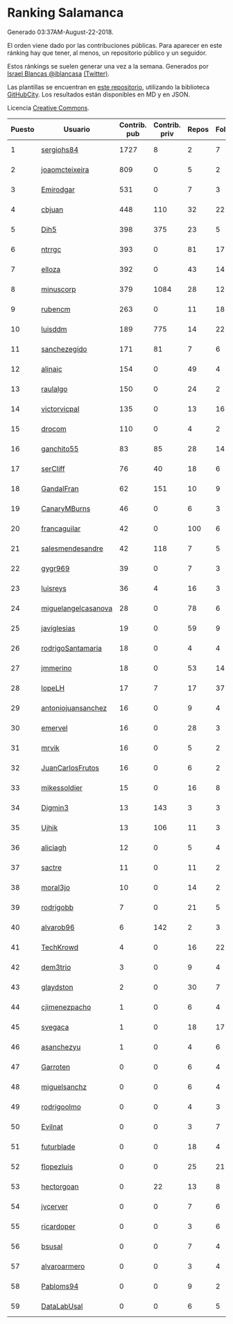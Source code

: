 # Ranking Salamanca

Generado 03:37AM-August-22-2018.

El orden viene dado por las contribuciones públicas. Para aparecer en este ránking hay que tener, al menos, un repositorio público y un seguidor.

Estos ránkings se suelen generar una vez a la semana. Generados por [Israel Blancas @iblancasa](https://github.com/iblancasa/) [(Twitter)](https://twitter.com/iblancasa).

Las plantillas se encuentran en [este repositorio](https://github.com/iblancasa/GH-Spanish-Ranking), utilizando la biblioteca [GitHubCity](https://github.com/iblancasa/GitHubCity). Los resultados están disponibles en MD y en JSON.

Licencia [Creative Commons](https://creativecommons.org/licenses/by/4.0/).

| Puesto   |  Usuario  | Contrib. pub | Contrib. priv |Repos| Followers | Desde |  Avatar  |
|----------|-----------|--------------|---------------|-----|-----------|-------|----------|
|1|[sergiohs84](https://github.com/sergiohs84)|1727|8|2|7|2015-03-28|![sergiohs84]()|
|2|[joaomcteixeira](https://github.com/joaomcteixeira)|809|0|5|2|2012-11-27|![joaomcteixeira]()|
|3|[Emirodgar](https://github.com/Emirodgar)|531|0|7|3|2013-04-30|![Emirodgar]()|
|4|[cbjuan](https://github.com/cbjuan)|448|110|32|22|2012-12-01|![cbjuan]()|
|5|[Dih5](https://github.com/Dih5)|398|375|23|5|2015-04-22|![Dih5]()|
|6|[ntrrgc](https://github.com/ntrrgc)|393|0|81|17|2011-08-24|![ntrrgc]()|
|7|[elloza](https://github.com/elloza)|392|0|43|14|2015-02-24|![elloza]()|
|8|[minuscorp](https://github.com/minuscorp)|379|1084|28|12|2013-03-09|![minuscorp]()|
|9|[rubencm](https://github.com/rubencm)|263|0|11|18|2011-06-29|![rubencm]()|
|10|[luisddm](https://github.com/luisddm)|189|775|14|22|2012-12-06|![luisddm]()|
|11|[sanchezegido](https://github.com/sanchezegido)|171|81|7|6|2015-11-08|![sanchezegido]()|
|12|[alinaic](https://github.com/alinaic)|154|0|49|4|2018-03-16|![alinaic]()|
|13|[raulalgo](https://github.com/raulalgo)|150|0|24|2|2014-07-03|![raulalgo]()|
|14|[victorvicpal](https://github.com/victorvicpal)|135|0|13|16|2014-12-02|![victorvicpal]()|
|15|[drocom](https://github.com/drocom)|110|0|4|2|2017-10-05|![drocom]()|
|16|[ganchito55](https://github.com/ganchito55)|83|85|28|14|2013-06-17|![ganchito55]()|
|17|[serCliff](https://github.com/serCliff)|76|40|18|6|2015-07-27|![serCliff]()|
|18|[GandalFran](https://github.com/GandalFran)|62|151|10|9|2017-07-07|![GandalFran]()|
|19|[CanaryMBurns](https://github.com/CanaryMBurns)|46|0|6|3|2015-11-07|![CanaryMBurns]()|
|20|[francaguilar](https://github.com/francaguilar)|42|0|100|6|2015-03-19|![francaguilar]()|
|21|[salesmendesandre](https://github.com/salesmendesandre)|42|118|7|5|2016-04-03|![salesmendesandre]()|
|22|[gygr969](https://github.com/gygr969)|39|0|7|3|2015-11-14|![gygr969]()|
|23|[luisreys](https://github.com/luisreys)|36|4|16|3|2015-11-18|![luisreys]()|
|24|[miguelangelcasanova](https://github.com/miguelangelcasanova)|28|0|78|6|2011-04-02|![miguelangelcasanova]()|
|25|[javiglesias](https://github.com/javiglesias)|19|0|59|9|2014-10-06|![javiglesias]()|
|26|[rodrigoSantamaria](https://github.com/rodrigoSantamaria)|18|0|4|4|2012-04-02|![rodrigoSantamaria]()|
|27|[jmmerino](https://github.com/jmmerino)|18|0|53|14|2011-10-26|![jmmerino]()|
|28|[lopeLH](https://github.com/lopeLH)|17|7|17|37|2014-04-29|![lopeLH]()|
|29|[antoniojuansanchez](https://github.com/antoniojuansanchez)|16|0|9|4|2013-10-01|![antoniojuansanchez]()|
|30|[emervel](https://github.com/emervel)|16|0|28|3|2014-05-11|![emervel]()|
|31|[mrvik](https://github.com/mrvik)|16|0|5|2|2016-04-23|![mrvik]()|
|32|[JuanCarlosFrutos](https://github.com/JuanCarlosFrutos)|16|0|6|2|2017-02-23|![JuanCarlosFrutos]()|
|33|[mikessoldier](https://github.com/mikessoldier)|15|0|16|8|2013-10-23|![mikessoldier]()|
|34|[Digmin3](https://github.com/Digmin3)|13|143|3|3|2014-06-01|![Digmin3]()|
|35|[Ujhik](https://github.com/Ujhik)|13|106|11|3|2017-03-07|![Ujhik]()|
|36|[aliciagh](https://github.com/aliciagh)|12|0|5|4|2012-01-12|![aliciagh]()|
|37|[sactre](https://github.com/sactre)|11|0|11|2|2012-03-11|![sactre]()|
|38|[moral3jo](https://github.com/moral3jo)|10|0|14|2|2010-12-15|![moral3jo]()|
|39|[rodrigobb](https://github.com/rodrigobb)|7|0|21|5|2012-04-12|![rodrigobb]()|
|40|[alvarob96](https://github.com/alvarob96)|6|142|2|3|2018-02-23|![alvarob96]()|
|41|[TechKrowd](https://github.com/TechKrowd)|4|0|16|22|2015-10-10|![TechKrowd]()|
|42|[dem3trio](https://github.com/dem3trio)|3|0|9|4|2011-05-05|![dem3trio]()|
|43|[glaydston](https://github.com/glaydston)|2|0|30|7|2012-08-11|![glaydston]()|
|44|[cjimenezpacho](https://github.com/cjimenezpacho)|1|0|6|4|2012-09-26|![cjimenezpacho]()|
|45|[svegaca](https://github.com/svegaca)|1|0|18|17|2010-02-03|![svegaca]()|
|46|[asanchezyu](https://github.com/asanchezyu)|1|0|4|6|2014-05-13|![asanchezyu]()|
|47|[Garroten](https://github.com/Garroten)|0|0|6|4|2008-05-04|![Garroten]()|
|48|[miguelsanchz](https://github.com/miguelsanchz)|0|0|6|4|2012-07-10|![miguelsanchz]()|
|49|[rodrigoolmo](https://github.com/rodrigoolmo)|0|0|4|3|2011-04-09|![rodrigoolmo]()|
|50|[Evilnat](https://github.com/Evilnat)|0|0|3|7|2011-01-12|![Evilnat]()|
|51|[futurblade](https://github.com/futurblade)|0|0|18|4|2012-10-03|![futurblade]()|
|52|[flopezluis](https://github.com/flopezluis)|0|0|25|21|2010-11-01|![flopezluis]()|
|53|[hectorgoan](https://github.com/hectorgoan)|0|22|13|8|2013-08-12|![hectorgoan]()|
|54|[jvcerver](https://github.com/jvcerver)|0|0|7|6|2013-10-22|![jvcerver]()|
|55|[ricardoper](https://github.com/ricardoper)|0|0|3|6|2013-08-04|![ricardoper]()|
|56|[bsusal](https://github.com/bsusal)|0|0|7|4|2014-02-26|![bsusal]()|
|57|[alvaroarmero](https://github.com/alvaroarmero)|0|0|3|4|2016-01-22|![alvaroarmero]()|
|58|[Pabloms94](https://github.com/Pabloms94)|0|0|9|2|2016-02-11|![Pabloms94]()|
|59|[DataLabUsal](https://github.com/DataLabUsal)|0|0|6|5|2016-05-18|![DataLabUsal]()|
